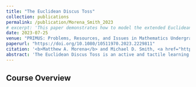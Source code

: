 ```yaml
---
title: "The Euclidean Discus Toss"
collection: publications
permalink: /publication/Morena_Smith_2023
# excerpt: 'This paper demonstrates how to model the extended Euclidean algorithm as a frisbee relay.'
date: 2023-07-25
venue: "PRIMUS: Problems, Resources, and Issues in Mathematics Undergraduate Studies"
paperurl: "https://doi.org/10.1080/10511970.2023.2229811"
citation: '<b>Matthew A. Morena</b> and Michael D. Smith, <a href="https://doi.org/10.1080/10511970.2023.2229811" style="color:#0000FF;">"The Euclidean Discus Toss"</a>"The Euclidean Discus Toss", PRIMUS 33(10), pp.41071-1090 (2023). doi: <a href="https://doi.org/10.1080/10511970.2023.2229811" style="color:#0000FF;">10.1080/10511970.2023.2229811</a>.'
abstract: 'The Euclidean Discus Toss is an active and tactile learning activity that models the extended Euclidean algorithm with a frisbee relay. The extended Euclidean algorithm involves both iterative and recursive programming and is regularly taught throughout the mathematics and computer science curricula. The Euclidean Discus Toss invites students to toss and catch frisbees in a collaborative and hands-on effort designed to sharpen modular arithmetic skills, enhance familiarity with iterative and recursive algorithms, and strengthen classroom community. The activity is fun, low-stakes, and can be customized to meet a variety of pedagogical objectives.'
---
```

<!-- Abstract: The Euclidean Discus Toss is an active and tactile learning activity that models the extended Euclidean algorithm with a frisbee relay. The extended Euclidean algorithm involves both iterative and recursive programming and is regularly taught throughout the mathematics and computer science curricula. The Euclidean Discus Toss invites students to toss and catch frisbees in a collaborative and hands-on effort designed to sharpen modular arithmetic skills, enhance familiarity with iterative and recursive algorithms, and strengthen classroom community. The activity is fun, low-stakes, and can be customized to meet a variety of pedagogical objectives. -->

## Course Overview
